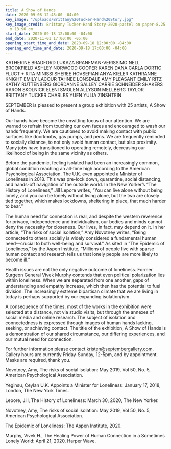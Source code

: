 ```yaml
---
title: A Show of Hands
date: 2020-09-08 12:48:00 -04:00
key_image: "/uploads/Brittany%20Tucker-Hand%20Story.jpg"
key_image_credit: Brittany Tucker-Hand Story-2020-pastel on paper-8.25 x 5.5 inches-20.96
  x 13.96 cm
start_date: 2020-09-18 12:00:00 -04:00
end_date: 2020-11-01 17:00:00 -05:00
opening_start_time_and_date: 2020-09-18 12:00:00 -04:00
opening_end_time_and_date: 2020-09-18 17:00:00 -04:00
---
```


KATHERINE BRADFORD LUKAZA BRANFMAN-VERISSIMO NELL BROOKFIELD
ASHLEY NORWOOD COOPER KAREN DANA
CARLA DORTIC
FLUCT + RITA MINISSI
SHEREE HOVSEPIAN
ANYA KIELER
KATHRANNE KNIGHT
EMILY LACOUR
TAHNEE LONSDALE
AMY PLEASANT
EMILY RITZ
KATHY RUTTENBERG GIORDANNE SALLEY
CARRIE SCHNEIDER
SHAKERS
AARON SKOLNICK
ELENI SMOLEN
ALLYSON MELLBERG TAYLOR BRITTANY TUCKER
CHARLES YUEN
YULIA ZINSHTEIN

SEPTEMBER is pleased to present a group exhibition with 25 artists, A Show of Hands. 

Our hands have become the unwitting focus of our attention. We are warned to refrain from touching our own faces and encouraged to wash our hands frequently. We are cautioned to avoid making contact with public surfaces like doorknobs, gas pumps, and pens. We are frequently reminded to socially distance, to not only avoid human contact, but also proximity. Many jobs have transitioned to operating remotely, decreasing our likelihood of being in the same vicinity as others.

Before the pandemic, feeling isolated had been an increasingly common, global condition reaching an all-time high according to the American Psychological Association.  The U.K. even appointed a Minister of Loneliness in 2018.  This was pre-lock down, quarantine, social distancing, and hands-off navigation of the outside world. In the New Yorker’s “The History of Loneliness,” Jill Lepore writes, “You can live alone without being lonely, and you can be lonely without living alone, but the two are closely tied together, which makes lockdowns, sheltering in place, that much harder to bear.” 

The human need for connection is real, and despite the western reverence for privacy, independence and individualism, our bodies and minds cannot deny the necessity for closeness. Our lives, in fact, may depend on it. In her article, “The risks of social isolation,” Amy Novotney writes, “Being connected to others socially is widely considered a fundamental human need—crucial to both well-being and survival."  As sited in “The Epidemic of Loneliness,” by the Aspen Institute, “Millions of people live with sparse human contact and research tells us that lonely people are more likely to become ill.” 

Health issues are not the only negative outcome of loneliness. Former Surgeon General Vivek Murphy contends that even political polarization lies within loneliness.  When we are separated from one another, gaps of understanding and empathy increase, which then has the potential to fuel division. The increasingly extreme bipartisan climate that we are living in today is perhaps supported by our expanding isolation/ism. 

A consequence of the times, most of the works in the exhibition were selected at a distance, not via studio visits, but through the annexes of social media and online research. The subject of isolation and connectedness is expressed through images of human hands lacking, seeking, or achieving contact. The title of the exhibition, A Show of Hands is a demonstration of our shared circumstance, our differing experiences, and our mutual need for connection. 

For further information please contact kristen@septembergallery.com. Gallery hours are currently Friday-Sunday, 12-5pm, and by appointment. Masks are required, thank you.

  Novotney, Amy, The risks of social isolation: May 2019, Vol 50, No. 5, American Psychological Association.

  Yeginsu, Ceylan U.K. Appoints a Minister for Loneliness: January 17, 2018, London, The New York Times.

  Lepore, Jill, The History of Loneliness: March 30, 2020, The New Yorker.

  Novotney, Amy, The risks of social isolation: May 2019, Vol 50, No. 5, American Psychological Association.

  The Epidemic of Loneliness: The Aspen Institute, 2020.

  Murphy, Vivek H., The Healing Power of Human Connection in a Sometimes Lonely World: April 21, 2020, Harper Wave.

